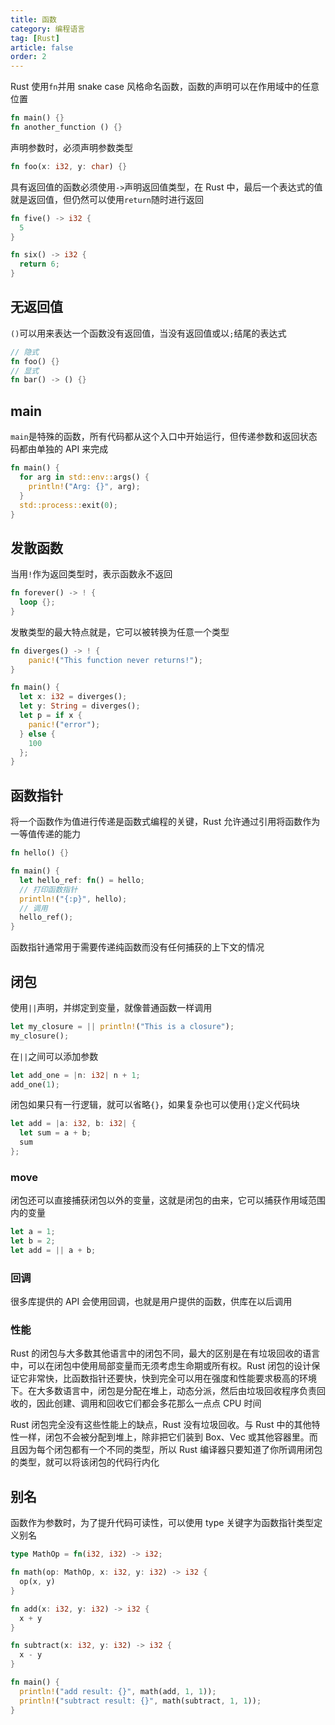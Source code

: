 ```yaml
---
title: 函数
category: 编程语言
tag: [Rust]
article: false
order: 2
---
```


Rust 使用`fn`并用 snake case 风格命名函数，函数的声明可以在作用域中的任意位置

```rust
fn main() {}
fn another_function () {}
```

声明参数时，必须声明参数类型

```rust
fn foo(x: i32, y: char) {}
```

具有返回值的函数必须使用`->`声明返回值类型，在 Rust 中，最后一个表达式的值就是返回值，但仍然可以使用`return`随时进行返回

```rust
fn five() -> i32 {
  5
}

fn six() -> i32 {
  return 6;
}
```

## 无返回值

`()`可以用来表达一个函数没有返回值，当没有返回值或以`;`结尾的表达式

```rust
// 隐式
fn foo() {}
// 显式
fn bar() -> () {}
```

## main

`main`是特殊的函数，所有代码都从这个入口中开始运行，但传递参数和返回状态码都由单独的 API 来完成

```rust
fn main() {
  for arg in std::env::args() {
    println!("Arg: {}", arg);
  }
  std::process::exit(0);
}
```

## 发散函数

当用`!`作为返回类型时，表示函数永不返回

```rust
fn forever() -> ! {
  loop {};
}
```

发散类型的最大特点就是，它可以被转换为任意一个类型

```rust
fn diverges() -> ! {
    panic!("This function never returns!");
}

fn main() {
  let x: i32 = diverges();
  let y: String = diverges();
  let p = if x {
    panic!("error");
  } else {
    100
  };
}
```

## 函数指针

将一个函数作为值进行传递是函数式编程的关键，Rust 允许通过引用将函数作为一等值传递的能力

```rust
fn hello() {}

fn main() {
  let hello_ref: fn() = hello;
  // 打印函数指针
  println!("{:p}", hello);
  // 调用
  hello_ref();
}
```

函数指针通常用于需要传递纯函数而没有任何捕获的上下文的情况

## 闭包

使用`||`声明，并绑定到变量，就像普通函数一样调用

```rust
let my_closure = || println!("This is a closure");
my_closure();
```

在`||`之间可以添加参数

```rust
let add_one = |n: i32| n + 1;
add_one(1);
```

闭包如果只有一行逻辑，就可以省略`{}`，如果复杂也可以使用`{}`定义代码块

```rust
let add = |a: i32, b: i32| {
  let sum = a + b;
  sum
};
```

### move

闭包还可以直接捕获闭包以外的变量，这就是闭包的由来，它可以捕获作用域范围内的变量

```rust
let a = 1;
let b = 2;
let add = || a + b;
```

### 回调

很多库提供的 API 会使用回调，也就是用户提供的函数，供库在以后调用

### 性能

Rust 的闭包与大多数其他语言中的闭包不同，最大的区别是在有垃圾回收的语言中，可以在闭包中使用局部变量而无须考虑生命期或所有权。Rust 闭包的设计保证它非常快，比函数指针还要快，快到完全可以用在强度和性能要求极高的环境下。在大多数语言中，闭包是分配在堆上，动态分派，然后由垃圾回收程序负责回收的，因此创建、调用和回收它们都会多花那么一点点 CPU 时间

Rust 闭包完全没有这些性能上的缺点，Rust 没有垃圾回收。与 Rust 中的其他特性一样，闭包不会被分配到堆上，除非把它们装到 Box、Vec 或其他容器里。而且因为每个闭包都有一个不同的类型，所以 Rust 编译器只要知道了你所调用闭包的类型，就可以将该闭包的代码行内化

## 别名

函数作为参数时，为了提升代码可读性，可以使用 type 关键字为函数指针类型定义别名

```rust
type MathOp = fn(i32, i32) -> i32;

fn math(op: MathOp, x: i32, y: i32) -> i32 {
  op(x, y)
}

fn add(x: i32, y: i32) -> i32 {
  x + y
}

fn subtract(x: i32, y: i32) -> i32 {
  x - y
}

fn main() {
  println!("add result: {}", math(add, 1, 1));
  println!("subtract result: {}", math(subtract, 1, 1));
}
```
